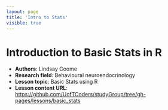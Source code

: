 ```yaml
---
layout: page
title: 'Intro to Stats'
visible: true
---
```

  
  # Introduction to Basic Stats in R #
  
- **Authors**: Lindsay Coome
- **Research field**: Behavioural neuroendocrinology
- **Lesson topic**: Basic Stats using R
- **Lesson content URL**: <https://github.com/UofTCoders/studyGroup/tree/gh-pages/lessons/basic_stats>
